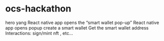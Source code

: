 # ocs-hackathon

hero yang React native app 
opens the “smart wallet pop-up”
React native app opens popup 
create a smart wallet
Get the smart wallet address
Interactions: sign/mint nft , etc…
